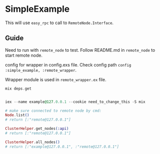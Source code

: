 # SimpleExample

This will use `easy_rpc` to call to `RemoteNode.Interface`.

## Guide

Need to run with `remote_node` to test.
Follow README.md in `remote_node` to start remote node.

config for wrapper in config.exs file. Check config path `config :simple_example, :remote_wrapper`.

Wrapper module is used in `remote_wrapper.ex` file.

```Elixir
mix deps.get


iex --name example@127.0.0.1 --cookie need_to_change_this -S mix

# make sure connected to remote node by cmd:
Node.list()
# return [:"remote@127.0.0.1"]

ClusterHelper.get_nodes(:api)
# return [:"remote@127.0.0.1"]

ClusterHelper.all_nodes()
# return [:"example@127.0.0.1", :"remote@127.0.0.1"]
```
